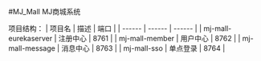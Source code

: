 #MJ_Mall MJ商城系统



项目结构：
| 项目名 | 描述 | 端口 |
| ------ | ------ | ------ |
| mj-mall-eurekaserver | 注册中心 | 8761 |
| mj-mall-member | 用户中心 | 8762 |
| mj-mall-message | 消息中心 | 8763 |
| mj-mall-sso | 单点登录 | 8764 |